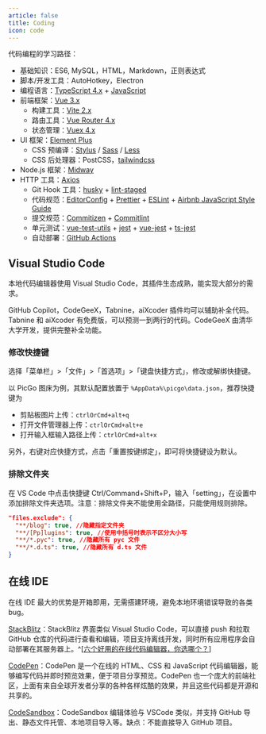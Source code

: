 ```yaml
---
article: false
title: Coding
icon: code
---
```


代码编程的学习路径：

- 基础知识：ES6, MySQL，HTML，Markdown，正则表达式
- 脚本/开发工具：AutoHotkey，Electron
- 编程语言：[TypeScript 4.x](https://www.typescriptlang.org/zh/) + [JavaScript](https://www.javascript.com/)
- 前端框架：[Vue 3.x](https://cn.vuejs.org/)
  - 构建工具：[Vite 2.x](https://cn.vitejs.dev/)
  - 路由工具：[Vue Router 4.x](https://router.vuejs.org/zh/index.html)
  - 状态管理：[Vuex 4.x](https://next.vuex.vuejs.org/)
- UI 框架：[Element Plus](https://element-plus.gitee.io/zh-CN/guide/quickstart.html)
  - CSS 预编译：[Stylus](https://stylus-lang.com/) / [Sass](https://sass.bootcss.com/documentation) / [Less](http://lesscss.cn/)
  - CSS 后处理器：PostCSS，[tailwindcss](https://www.tailwindcss.cn/docs)
- Node.js 框架：[Midway](https://www.midwayjs.org/docs/intro)
- HTTP 工具：[Axios](https://axios-http.com/)
  - Git Hook 工具：[husky](https://typicode.github.io/husky/#/) + [lint-staged](https://github.com/okonet/lint-staged)
  - 代码规范：[EditorConfig](http://editorconfig.org) + [Prettier](https://prettier.io/) + [ESLint](https://eslint.org/) + [Airbnb JavaScript Style Guide](https://github.com/airbnb/javascript#translation)
  - 提交规范：[Commitizen](http://commitizen.github.io/cz-cli/) + [Commitlint](https://commitlint.js.org/#/)
  - 单元测试：[vue-test-utils](https://next.vue-test-utils.vuejs.org/) + [jest](https://jestjs.io/) + [vue-jest](https://github.com/vuejs/vue-jest) + [ts-jest](https://kulshekhar.github.io/ts-jest/)
  - 自动部署：[GitHub Actions](https://docs.github.com/cn/actions/learn-github-actions)

## Visual Studio Code

本地代码编辑器使用 Visual Studio Code，其插件生态成熟，能实现大部分的需求。

GitHub Copilot，CodeGeeX，Tabnine，aiXcoder 插件均可以辅助补全代码。Tabnine 和 aiXcoder 有免费版，可以预测一到两行的代码。CodeGeeX 由清华大学开发，提供完整补全功能。

### 修改快捷键

选择「菜单栏」>「文件」>「首选项」>「键盘快捷方式」，修改或解绑快捷键。

以 PicGo 图床为例，其默认配置放置于 `%AppData%\picgo\data.json`，推荐快捷键为

- 剪贴板图片上传：`ctrlOrCmd+alt+q`
- 打开文件管理器上传：`ctrlOrCmd+alt+e`
- 打开输入框输入路径上传：`ctrlOrCmd+alt+x`

另外，右键对应快捷方式，点击「重置按键绑定」，即可将快捷键设为默认。

### 排除文件夹

在 VS Code 中点击快捷键 Ctrl/Command+Shift+P，输入「setting」，在设置中添加排除文件夹选项。注意：排除文件夹不能使用全路径，只能使用规则排除。

```json
"files.exclude": {
  "**/blog": true, //隐藏指定文件夹
  "**/[Pp]lugins": true, //使用中括号时表示不区分大小写
  "**/*.pyc": true, //隐藏所有 pyc 文件
  "**/*.d.ts": true, //隐藏所有 d.ts 文件
}
```

## 在线 IDE

在线 IDE 最大的优势是开箱即用，无需搭建环境，避免本地环境错误导致的各类 bug。

[StackBlitz](https://stackblitz.com/)：StackBlitz 界面类似 Visual Studio Code，可以直接 push 和拉取 GitHub 仓库的代码进行查看和编辑，项目支持离线开发，同时所有应用程序会自动部署在其服务器上。^[[六个好用的在线代码编辑器，你选哪个？](https://www.51cto.com/article/718302.html)]

[CodePen](https://codepen.io/pen/)：CodePen 是一个在线的 HTML、CSS 和 JavaScript 代码编辑器，能够编写代码并即时预览效果，便于项目分享预览。CodePen 也一个庞大的前端社区，上面有来自全球开发者分享的各种各样炫酷的效果，并且这些代码都是开源和共享的。

[CodeSandbox](https://codesandbox.io/s/)：CodeSandbox 编辑体验与 VSCode 类似，并支持 GitHub 导出、静态文件托管、本地项目导入等。缺点：不能直接导入 GitHub 项目。
